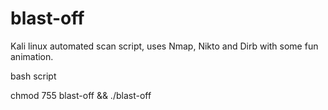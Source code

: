# blast-off
Kali linux automated scan script, uses Nmap, Nikto and Dirb with some fun animation.

bash script

chmod 755 blast-off && ./blast-off

